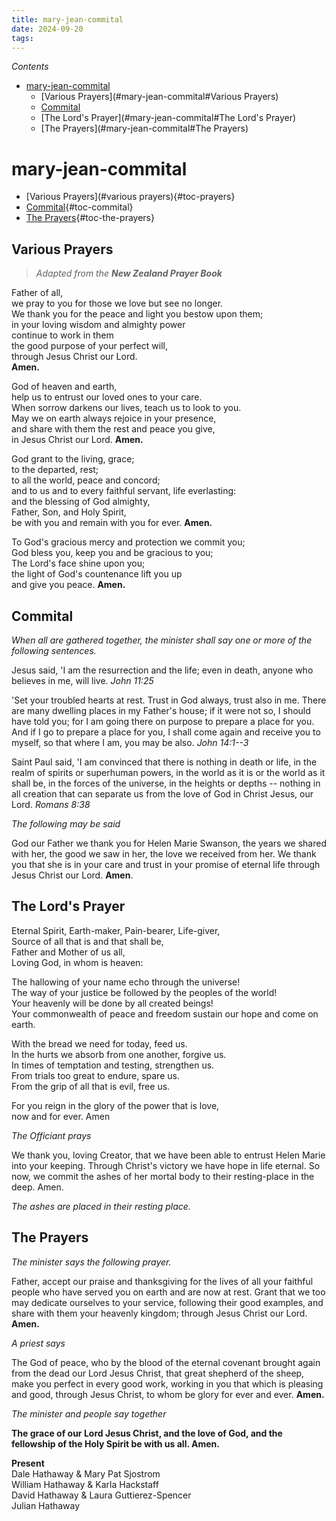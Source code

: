 ```yaml
---
title: mary-jean-commital
date: 2024-09-20
tags: 
---
```

*Contents*
* [mary-jean-commital](#mary-jean-commital)
    * [Various Prayers](#mary-jean-commital#Various Prayers)
    * [Commital](#mary-jean-commital#Commital)
    * [The Lord's Prayer](#mary-jean-commital#The Lord's Prayer)
    * [The Prayers](#mary-jean-commital#The Prayers)

# mary-jean-commital

-   [Various Prayers](#various prayers){#toc-prayers}
-   [Commital](#commital){#toc-commital}
-   [The Prayers](#the-prayers){#toc-the-prayers}


## Various Prayers

> *Adapted from the **New Zealand Prayer Book***

Father of all,\
we pray to you for those we love but see no longer.\
We thank you for the peace and light you bestow upon them;\
in your loving wisdom and almighty power\
continue to work in them\
the good purpose of your perfect will,\
through Jesus Christ our Lord.\
**Amen.**

God of heaven and earth,\
help us to entrust our loved ones to your care.\
When sorrow darkens our lives, teach us to look to you.\
May we on earth always rejoice in your presence,\
and share with them the rest and peace you give,\
in Jesus Christ our Lord. **Amen.**

God grant to the living, grace;\
to the departed, rest;\
to all the world, peace and concord;\
and to us and to every faithful servant, life everlasting:\
and the blessing of God almighty,\
Father, Son, and Holy Spirit,\
be with you and remain with you for ever. **Amen.**

To God's gracious mercy and protection we commit you;\
God bless you, keep you and be gracious to you;\
The Lord's face shine upon you;\
the light of God's countenance lift you up\
and give you peace. **Amen.**

## Commital

*When all are gathered together, the minister shall say one or more of
the following sentences.*

Jesus said, 'I am the resurrection and the life; even in death, anyone
who believes in me, will live. *John 11:25*

'Set your troubled hearts at rest. Trust in God always, trust also in
me. There are many dwelling places in my Father's house; if it were not
so, I should have told you; for I am going there on purpose to prepare a
place for you. And if I go to prepare a place for you, I shall come
again and receive you to myself, so that where I am, you may be also.
*John 14:1--3*

Saint Paul said, 'I am convinced that there is nothing in death or life,
in the realm of spirits or superhuman powers, in the world as it is or
the world as it shall be, in the forces of the universe, in the heights
or depths -- nothing in all creation that can separate us from the love
of God in Christ Jesus, our Lord. *Romans 8:38*

*The following may be said*

God our Father we thank you for Helen Marie Swanson, the years we shared
with her, the good we saw in her, the love we received from her. We
thank you that she is in your care and trust in your promise of eternal
life through Jesus Christ our Lord. **Amen**.

## The Lord's Prayer

Eternal Spirit, Earth-maker, Pain-bearer, Life-giver,\
Source of all that is and that shall be,\
Father and Mother of us all,\
Loving God, in whom is heaven:

The hallowing of your name echo through the universe!\
The way of your justice be followed by the peoples of the world!\
Your heavenly will be done by all created beings!\
Your commonwealth of peace and freedom sustain our hope and come on
earth.

With the bread we need for today, feed us.\
In the hurts we absorb from one another, forgive us.\
In times of temptation and testing, strengthen us.\
From trials too great to endure, spare us.\
From the grip of all that is evil, free us.

For you reign in the glory of the power that is love,\
now and for ever. Amen

*The Officiant prays*

We thank you, loving Creator, that we have been able to entrust Helen
Marie into your keeping. Through Christ's victory we have hope in life
eternal. So now, we commit the ashes of her mortal body to their
resting-place in the deep. Amen.

*The ashes are placed in their resting place.*

## The Prayers

*The minister says the following prayer.*

Father, accept our praise and thanksgiving for the lives of all your
faithful people who have served you on earth and are now at rest. Grant
that we too may dedicate ourselves to your service, following their good
examples, and share with them your heavenly kingdom; through Jesus
Christ our Lord. **Amen.**

*A priest says*

The God of peace, who by the blood of the eternal covenant brought again
from the dead our Lord Jesus Christ, that great shepherd of the sheep,
make you perfect in every good work, working in you that which is
pleasing and good, through Jesus Christ, to whom be glory for ever and
ever. **Amen.**

*The minister and people say together*

**The grace of our Lord Jesus Christ, and the love of God, and the
fellowship of the Holy Spirit be with us all. Amen.**


**Present**\
Dale Hathaway & Mary Pat Sjostrom\
William Hathaway & Karla Hackstaff\
David Hathaway & Laura Guttierez-Spencer\
Julian Hathaway

